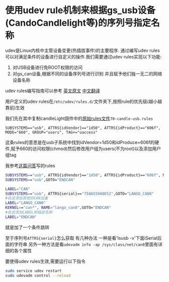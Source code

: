 # 使用udev rule机制来根据gs_usb设备(CandoCandlelight等)的序列号指定名称

udev是Linux内核中主管设备变更(热插拔事件)的主要程序. 通过编写udev rules可以对满足条件的设备进行自定义的操作.我们需要通过udev rules实现以下功能:

1. 对USB设备进行免ROOT权限的访问
2. 对gs_can设备,根据不同的设备序列号进行识别 并且赋予他们独一无二的网络设备名称

udev rules编写指南可以参考 [英文原文](https://linuxconfig.org/tutorial-on-how-to-write-basic-udev-rules-in-linux#:~:text=Udev%20rules%20are%20defined%20into%20files%20with%20the,rules%2C%20%2Fetc%2Fudev%2Frules.d%2F%20is%20reserved%20for%20custom%20made%20rules.) [中文翻译](https://blog.csdn.net/rong11417/article/details/102881398)

用户定义的udev rules在`/etc/udev/rules.d/`文件夹下,按照rule的优先级(越小越靠前)生效

我们先在其中复制candleLight固件中的[原始rules文件](https://github.com/candle-usb/candleLight_fw/blob/master/70-candle-usb.rules)`70-candle-usb.rules`

```
SUBSYSTEMS=="usb", ATTRS{idVendor}=="1d50", ATTRS{idProduct}=="606f", MODE="660", GROUP="users", TAG+="uaccess"
```
这条rules的意思是在usb子系统中找到idVendor=1d50和idProduce=606f的硬件,赋予660的访问权限(chmod)然后修改用户组为users(不为root)以及添加用户组tag

我参考[这篇问答](https://unix.stackexchange.com/questions/204829/attributes-from-various-parent-devices-in-a-udev-rule)写的rules

```bash
SUBSYSTEMS=="usb", ATTRS{idVendor}=="1d50", ATTRS{idProduct}=="606f", MODE="660", GROUP="users", TAG+="uaccess", GOTO="CAN"
SUBSYSTEMS=="usb",GOTO="ENDCAN"

LABEL="CAN"
SUBSYSTEMS=="usb", ATTRS{serial}=="758A559A0E52",GOTO="LANGO_CAN0"
#在这添加其他的CAN设备
LABEL="LANGO_CAN0"
KERNEL=="can*", NAME="lango_can0",GOTO="ENDCAN"
#在这添加LABEL和指定名称
LABEL="ENDCAN"
```
就是加了一个条件跳转

至于序列号`ATTRS{serial}`怎么获取 有几种办法
一种是看'lsusb -v'下面iSerial后面的字符串
另外一种方法是看`udevadm info -ap /sys/class/net/can0`里面有详细的各个属性

要使得udev rules生效,需要运行以下指令
```bash
sudo service udev restart
sudo udevadm control --reload
```